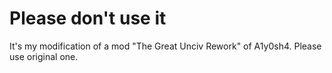 # Please don't use it
It's my modification of a mod "The Great Unciv Rework" of A1y0sh4. Please use original one.